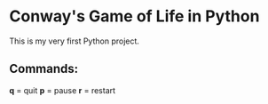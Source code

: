 Conway's Game of Life in Python
===============

This is my very first Python project.

Commands:
--------------

**q** = quit
**p** = pause
**r** = restart